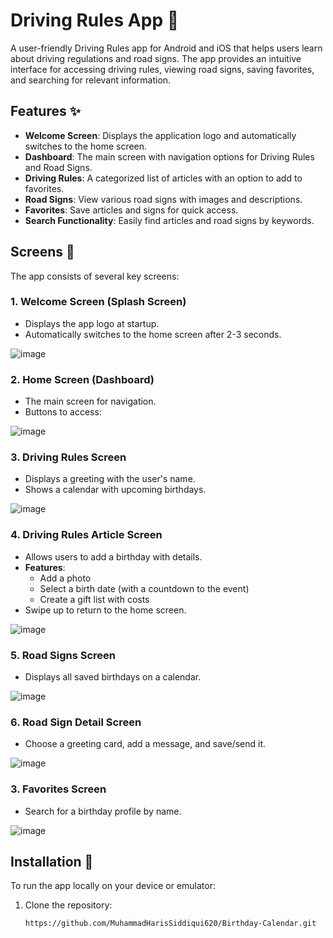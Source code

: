 # Driving Rules App 🚗

A user-friendly Driving Rules app for Android and iOS that helps users learn about driving regulations and road signs. The app provides an intuitive interface for accessing driving rules, viewing road signs, saving favorites, and searching for relevant information. 


## Features ✨

- **Welcome Screen**: Displays the application logo and automatically switches to the home screen.
- **Dashboard**: The main screen with navigation options for Driving Rules and Road Signs.
- **Driving Rules**: A categorized list of articles with an option to add to favorites.
- **Road Signs**: View various road signs with images and descriptions.
- **Favorites**: Save articles and signs for quick access.
- **Search Functionality**: Easily find articles and road signs by keywords.

## Screens 🚀

The app consists of several key screens:

### 1. **Welcome Screen (Splash Screen)**
   - Displays the app logo at startup.
   - Automatically switches to the home screen after 2-3 seconds.

![image](https://github.com/user-attachments/assets/69612bc1-fd27-40b8-8a10-ef2871893069)


### 2. **Home Screen (Dashboard)**
   - The main screen for navigation.
   - Buttons to access:
     

![image](https://github.com/user-attachments/assets/c9952d08-e1c0-431f-9090-4a6ead6e6cc5)


### 3. **Driving Rules Screen**
   - Displays a greeting with the user's name.
   - Shows a calendar with upcoming birthdays.

![image](https://github.com/user-attachments/assets/9410445b-e7ad-436e-8803-e713c4b03e43)


### 4. **Driving Rules Article Screen**
   - Allows users to add a birthday with details.
   - **Features**:
     - Add a photo
     - Select a birth date (with a countdown to the event)
     - Create a gift list with costs 
   - Swipe up to return to the home screen.

![image](https://github.com/user-attachments/assets/583250c2-e51b-4cc4-8468-5ec0c307988d)


### 5. **Road Signs Screen**
   - Displays all saved birthdays on a calendar.

![image](https://github.com/user-attachments/assets/3bcddccf-d0ce-4087-b4c7-4120ad910dfc)


### 6. **Road Sign Detail Screen**
   - Choose a greeting card, add a message, and save/send it.

![image](https://github.com/user-attachments/assets/c72b37aa-5564-43f2-aedc-a2b6b6675da1)


### 3. **Favorites Screen**
   - Search for a birthday profile by name.

![image](https://github.com/user-attachments/assets/75db9bdc-bec1-436d-9803-312dc8a03318)


## Installation 🔧

To run the app locally on your device or emulator:

1. Clone the repository:
   ```bash
   https://github.com/MuhammadHarisSiddiqui620/Birthday-Calendar.git

